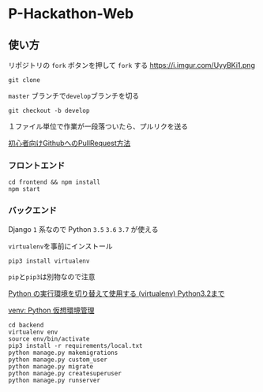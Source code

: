 # P-Hackathon-Web
## 使い方
リポジトリの `fork` ボタンを押して `fork` する
https://i.imgur.com/UyyBKi1.png

```
git clone
```

`master` ブランチで`develop`ブランチを切る

```
git checkout -b develop
```

１ファイル単位で作業が一段落ついたら、プルリクを送る

[初心者向けGithubへのPullRequest方法](https://qiita.com/samurai_runner/items/7442521bce2d6ac9330b)


### フロントエンド
```shell
cd frontend && npm install
npm start
```
### バックエンド
Django `1` 系なので Python `3.5` `3.6` `3.7`
が使える

`virtualenv`を事前にインストール

`pip3 install virtualenv`

`pip`と`pip3`は別物なので注意

[Python の実行環境を切り替えて使用する (virtualenv) Python3.2まで](https://maku77.github.io/python/env/virtualenv.html)

[venv: Python 仮想環境管理](https://qiita.com/fiftystorm36/items/b2fd47cf32c7694adc2e)

```shell
cd backend
virtualenv env
source env/bin/activate
pip3 install -r requirements/local.txt
python manage.py makemigrations
python manage.py custom_user
python manage.py migrate
python manage.py createsuperuser
python manage.py runserver
```

